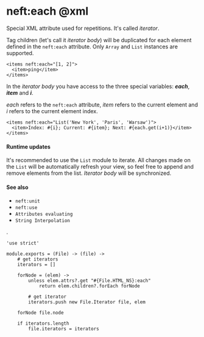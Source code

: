 neft:each @xml
==============

Special XML attribute used for repetitions. It's called *iterator*.

Tag children (let's call it *iterator body*) will be duplicated for each
element defined in the `neft:each` attribute.
Only `Array` and `List` instances are supported.

```view,example
<items neft:each="[1, 2]">
  <item>ping</item>
</items>
```

In the *iterator body* you have access to the three special variables:
***each***, ***item*** and ***i***.

*each* refers to the `neft:each` attribute, *item* refers to the current element and
*i* refers to the current element index.

```view,example
<items neft:each="List('New York', 'Paris', 'Warsaw')">
  <item>Index: #{i}; Current: #{item}; Next: #{each.get(i+1)}</item>
</items>
```

#### Runtime updates

It's recommended to use the `List` module to iterate.
All changes made on the `List` will be automatically refresh your view, so
feel free to append and remove elements from the list. *Iterator body* will be synchronized.

#### See also

- `neft:unit`
- `neft:use`
- `Attributes evaluating`
- `String Interpolation`

.

	'use strict'

	module.exports = (File) -> (file) ->
		# get iterators
		iterators = []

		forNode = (elem) ->
			unless elem.attrs?.get "#{File.HTML_NS}:each"
				return elem.children?.forEach forNode

			# get iterator
			iterators.push new File.Iterator file, elem

		forNode file.node

		if iterators.length
			file.iterators = iterators